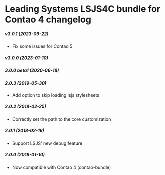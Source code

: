 Leading Systems LSJS4C bundle for Contao 4 changelog
===========================================

##### v3.0.1 (2023-09-22)
 * Fix some issues for Contao 5

##### v3.0.0 (2023-01-10)

##### 3.0.0 beta1 (2020-06-18)

##### 2.0.3 (2019-05-30)
 * Add option to skip loading lsjs stylesheets

##### 2.0.2 (2018-02-25)
 * Correctly set the path to the core customization

##### 2.0.1 (2018-02-16)
 * Support LSJS' new debug feature

##### 2.0.0 (2018-01-10)
 * Now compatible with Contao 4 (contao-bundle)
